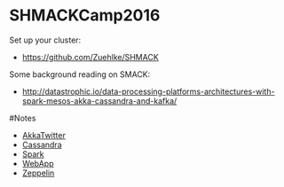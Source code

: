 # SHMACKCamp2016

Set up your cluster:
* https://github.com/Zuehlke/SHMACK

Some background reading on SMACK:
* http://datastrophic.io/data-processing-platforms-architectures-with-spark-mesos-akka-cassandra-and-kafka/

#Notes
* [AkkaTwitter](AkkaTwitter/README.md)
* [Cassandra](Cassandra/README.md)
* [Spark](Spark/README.md)
* [WebApp](WebApp/README.md)
* [Zeppelin](Zeppelin/README.md)

